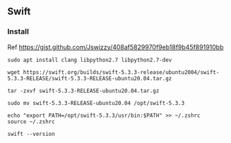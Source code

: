 ## Swift

### Install

Ref https://gist.github.com/Jswizzy/408af5829970f9eb18f9b45f891910bb

```
sudo apt install clang libpython2.7 libpython2.7-dev

wget https://swift.org/builds/swift-5.3.3-release/ubuntu2004/swift-5.3.3-RELEASE/swift-5.3.3-RELEASE-ubuntu20.04.tar.gz

tar -zxvf swift-5.3.3-RELEASE-ubuntu20.04.tar.gz

sudo mv swift-5.3.3-RELEASE-ubuntu20.04 /opt/swift-5.3.3

echo "export PATH=/opt/swift-5.3.3/usr/bin:$PATH" >> ~/.zshrc
source ~/.zshrc

swift --version
```
